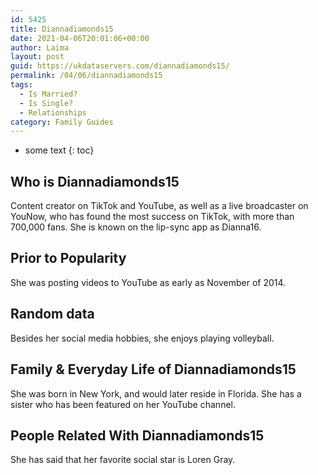 ```yaml
---
id: 5425
title: Diannadiamonds15
date: 2021-04-06T20:01:06+00:00
author: Laima
layout: post
guid: https://ukdataservers.com/diannadiamonds15/
permalink: /04/06/diannadiamonds15
tags:
  - Is Married?
  - Is Single?
  - Relationships
category: Family Guides
---
```


* some text
{: toc}


## Who is Diannadiamonds15
                  
                  
                  
Content creator on TikTok and YouTube, as well as a live broadcaster on YouNow, who has found the most success on TikTok, with more than 700,000 fans. She is known on the lip-sync app as Dianna16.
                  
              
            
              
            
                
                
                
## Prior to Popularity
                  
                  
                  
She was posting videos to YouTube as early as November of 2014.
                  
              
            
              
            
                
                
                
## Random data
                  
                  
                  
Besides her social media hobbies, she enjoys playing volleyball.
                  
              
            
              
            
                
                
                
## Family & Everyday Life of Diannadiamonds15
                  
                  
                  
She was born in New York, and would later reside in Florida. She has a sister who has been featured on her YouTube channel.
                  
              
            
              
            
                
                
                
## People Related With Diannadiamonds15
                  
                  
                  
She has said that her favorite social star is Loren Gray.
                  
              
            
              
            
                
              
            
              
              
            
            
              
            
          
          
          